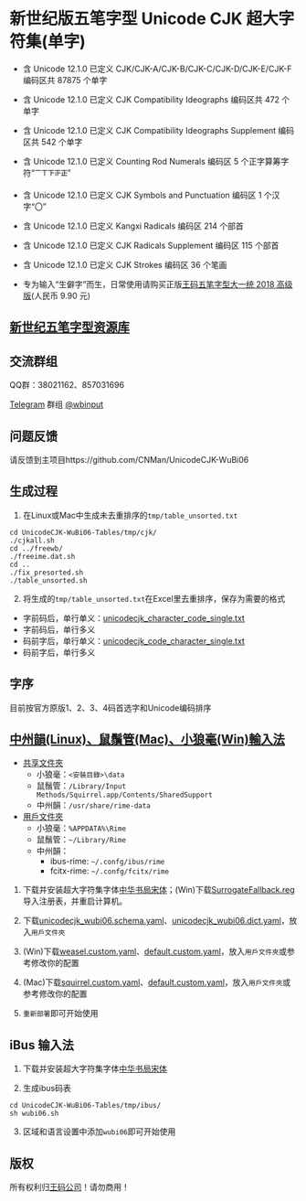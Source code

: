 # 新世纪版五笔字型 Unicode CJK 超大字符集(单字)

* 含 Unicode 12.1.0 已定义 CJK/CJK-A/CJK-B/CJK-C/CJK-D/CJK-E/CJK-F 编码区共 87875 个单字

* 含 Unicode 12.1.0 已定义 CJK Compatibility Ideographs 编码区共 472 个单字

* 含 Unicode 12.1.0 已定义 CJK Compatibility Ideographs Supplement 编码区共 542 个单字

* 含 Unicode 12.1.0 已定义 Counting Rod Numerals 编码区 5 个正字算筹字符“𝍲𝍳𝍴𝍵𝍶”

* 含 Unicode 12.1.0 已定义 CJK Symbols and Punctuation 编码区 1 个汉字“〇”

* 含 Unicode 12.1.0 已定义 Kangxi Radicals 编码区 214 个部首

* 含 Unicode 12.1.0 已定义 CJK Radicals Supplement 编码区 115 个部首

* 含 Unicode 12.1.0 已定义 CJK Strokes 编码区 36 个笔画

* 专为输入“生僻字”而生，日常使用请购买正版[王码五笔字型大一统 2018 高级版](http://www.wangma.net.cn/prodetail.aspx?sm=2&p=7)(人民币 9.90 元)

## [新世纪五笔字型资源库](https://06wb.github.io/)

## 交流群组

QQ群：38021162、857031696

[Telegram](https://telegram.org/) 群组 [@wbinput](https://t.me/wbinput)

## 问题反馈

请反馈到主项目https://github.com/CNMan/UnicodeCJK-WuBi06

## 生成过程

1. 在Linux或Mac中生成未去重排序的`tmp/table_unsorted.txt`
```
cd UnicodeCJK-WuBi06-Tables/tmp/cjk/
./cjkall.sh
cd ../freewb/
./freeime.dat.sh
cd ..
./fix_presorted.sh
./table_unsorted.sh
```

2. 将生成的`tmp/table_unsorted.txt`在Excel里去重排序，保存为需要的格式
  * 字前码后，单行单义：[unicodecjk_character_code_single.txt](https://github.com/CNMan/UnicodeCJK-WuBi06-Tables/raw/master/unicodecjk_character_code_single.txt)
  * 字前码后，单行多义
  * 码前字后，单行单义：[unicodecjk_code_character_single.txt](https://github.com/CNMan/UnicodeCJK-WuBi06-Tables/raw/master/unicodecjk_code_character_single.txt)
  * 码前字后，单行多义

## 字序

目前按官方原版1、2、3、4码首选字和Unicode编码排序

## [中州韻(Linux)、鼠鬚管(Mac)、小狼毫(Win)輸入法](https://rime.im/)

* [共享文件夾](https://github.com/rime/home/wiki/SharedData)
  * 小狼毫：`<安裝目錄>\data`
  * 鼠鬚管：`/Library/Input Methods/Squirrel.app/Contents/SharedSupport`
  * 中州韻：`/usr/share/rime-data`
* [用戶文件夾](https://github.com/rime/home/wiki/UserData)
  * 小狼毫：`%APPDATA%\Rime`
  * 鼠鬚管：`~/Library/Rime`
  * 中州韻：
    * ibus-rime: `~/.confg/ibus/rime`
    * fcitx-rime: `~/.confg/fcitx/rime`

1. 下载并安装超大字符集字体[中华书局宋体](http://www.ancientbooks.cn/helpcore?font)；(Win)下载[SurrogateFallback.reg](https://github.com/CNMan/UnicodeCJK-WuBi06-Tables/raw/master/tmp/regedit/SurrogateFallback.reg)导入注册表，并重启计算机。

2. 下载[unicodecjk_wubi06.schema.yaml](https://github.com/CNMan/rime/raw/master/unicodecjk_wubi06.schema.yaml)、[unicodecjk_wubi06.dict.yaml](https://github.com/CNMan/rime/raw/master/unicodecjk_wubi06.dict.yaml)，放入`用戶文件夾`

3. (Win)下载[weasel.custom.yaml](https://github.com/CNMan/UnicodeCJK-WuBi06-Tables/raw/master/tmp/rime/weasel.custom.yaml)、[default.custom.yaml](https://github.com/CNMan/UnicodeCJK-WuBi06-Tables/raw/master/tmp/rime/default.custom.yaml)，放入`用戶文件夾`或参考修改你的配置

4. (Mac)下载[squirrel.custom.yaml](https://github.com/CNMan/UnicodeCJK-WuBi06-Tables/raw/master/tmp/rime/squirrel.custom.yaml)、[default.custom.yaml](https://github.com/CNMan/UnicodeCJK-WuBi06-Tables/raw/master/tmp/rime/default.custom.yaml)，放入`用戶文件夾`或参考修改你的配置

5. `重新部署`即可开始使用

## iBus 输入法

1. 下载并安装超大字符集字体[中华书局宋体](http://www.ancientbooks.cn/helpcore?font)

2. 生成ibus码表
```
cd UnicodeCJK-WuBi06-Tables/tmp/ibus/
sh wubi06.sh
```

3. 区域和语言设置中添加`wubi06`即可开始使用

## 版权

所有权利归[王码公司](http://www.wangma.com.cn/)！请勿商用！
